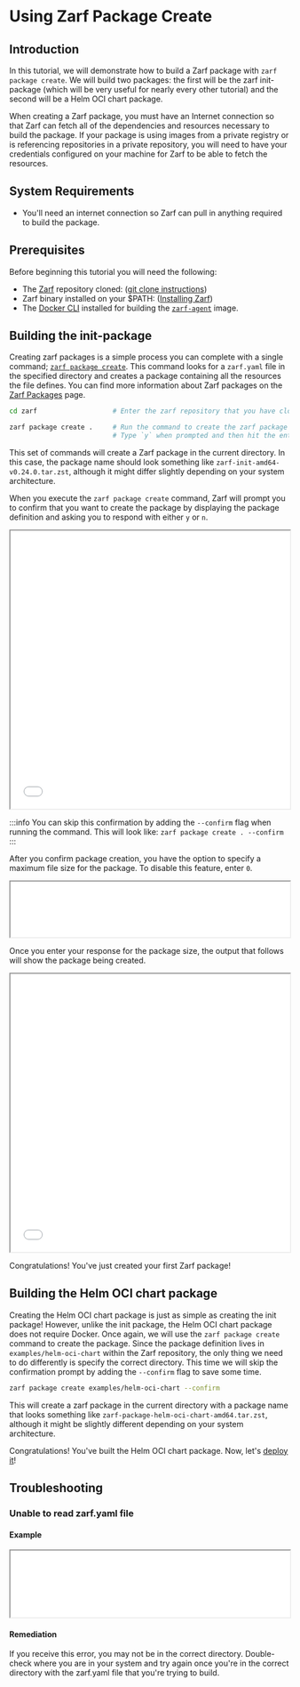 # Using Zarf Package Create

## Introduction

In this tutorial, we will demonstrate how to build a Zarf package with `zarf package create`. We will build two packages: the first will be the zarf init-package (which will be very useful for nearly every other tutorial) and the second will be a Helm OCI chart package.

When creating a Zarf package, you must have an Internet connection so that Zarf can fetch all of the dependencies and resources necessary to build the package. If your package is using images from a private registry or is referencing repositories in a private repository, you will need to have your credentials configured on your machine for Zarf to be able to fetch the resources.

## System Requirements

- You'll need an internet connection so Zarf can pull in anything required to build the package.

## Prerequisites

Before beginning this tutorial you will need the following:

- The [Zarf](https://github.com/defenseunicorns/zarf) repository cloned: ([git clone instructions](https://docs.github.com/en/repositories/creating-and-managing-repositories/cloning-a-repository))
-  Zarf binary installed on your $PATH: ([Installing Zarf](../1-getting-started/index.md#installing-zarf))
- The [Docker CLI](https://docs.docker.com/desktop/) installed for building the [`zarf-agent`](../8-faq.md#what-is-the-zarf-agent) image.

## Building the init-package

Creating zarf packages is a simple process you can complete with a single command; [`zarf package create`](../2-the-zarf-cli/100-cli-commands/zarf_package_create.md). This command looks for a `zarf.yaml` file in the specified directory and creates a package containing all the resources the file defines. You can find more information about Zarf packages on the [Zarf Packages](../3-create-a-zarf-package/1-zarf-packages.md) page.

```bash
cd zarf                   # Enter the zarf repository that you have cloned down

zarf package create .     # Run the command to create the zarf package
                          # Type `y` when prompted and then hit the enter key
```

This set of commands will create a Zarf package in the current directory. In this case, the package name should look something like `zarf-init-amd64-v0.24.0.tar.zst`, although it might differ slightly depending on your system architecture.

When you execute the `zarf package create` command, Zarf will prompt you to confirm that you want to create the package by displaying the package definition and asking you to respond with either `y` or `n`.

<iframe src="/docs/tutorials/package_create.html" height="500px" width="100%"></iframe>

:::info
You can skip this confirmation by adding the `--confirm` flag when running the command. This will look like: `zarf package create . --confirm`
:::

After you confirm package creation, you have the option to specify a maximum file size for the package. To disable this feature, enter `0`.

<iframe src="/docs/tutorials/package_create_size.html" height="100px" width="100%"></iframe>

Once you enter your response for the package size, the output that follows will show the package being created.

<iframe src="/docs/tutorials/package_create_components.html" height="500px" width="100%"></iframe>

Congratulations! You've just created your first Zarf package!

## Building the Helm OCI chart package

Creating the Helm OCI chart package is just as simple as creating the init package! However, unlike the init package, the Helm OCI chart package does not require Docker. Once again, we will use the `zarf package create` command to create the package. Since the package definition lives in `examples/helm-oci-chart` within the Zarf repository, the only thing we need to do differently is specify the correct directory. This time we will skip the confirmation prompt by adding the `--confirm` flag to save some time.

```bash
zarf package create examples/helm-oci-chart --confirm
```

This will create a zarf package in the current directory with a package name that looks something like `zarf-package-helm-oci-chart-amd64.tar.zst`, although it might be slightly different depending on your system architecture.

Congratulations! You've built the Helm OCI chart package. Now, let's [deploy it](./2-deploying-zarf-packages.md)!

## Troubleshooting

### Unable to read zarf.yaml file

#### Example

<iframe src="/docs/tutorials/package_create_error.html" height="120px" width="100%"></iframe>

#### Remediation

If you receive this error, you may not be in the correct directory. Double-check where you are in your system and try again once you're in the correct directory with the zarf.yaml file that you're trying to build.
